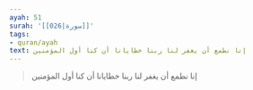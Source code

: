 ```yaml
---
ayah: 51
surah: '[[026|سورة]]'
tags:
- quran/ayah
text: إنا نطمع أن يغفر لنا ربنا خطايانا أن كنا أول المؤمنين
---
```

> إنا نطمع أن يغفر لنا ربنا خطايانا أن كنا أول المؤمنين
